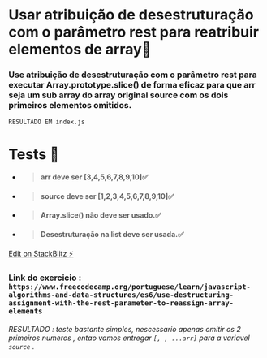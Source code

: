 # Usar atribuição de desestruturação com o parâmetro rest para reatribuir elementos de array🏴

### Use atribuição de desestruturação com o parâmetro rest para executar Array.prototype.slice() de forma eficaz para que arr seja um sub array do array original source com os dois primeiros elementos omitidos.

`RESULTADO EM index.js`

# Tests 🏴

- > #### arr deve ser [3,4,5,6,7,8,9,10]✅
- > #### source deve ser [1,2,3,4,5,6,7,8,9,10]✅
- > #### Array.slice() não deve ser usado.✅
- > #### Desestruturação na list deve ser usada.✅

[Edit on StackBlitz ⚡️](https://stackblitz.com/edit/js-mqvbon)

### Link do exercicio : `https://www.freecodecamp.org/portuguese/learn/javascript-algorithms-and-data-structures/es6/use-destructuring-assignment-with-the-rest-parameter-to-reassign-array-elements `

###### _RESULTADO_ : teste bastante simples, nescessario apenas omitir os 2 primeiros numeros , entao vamos entregar `[, , ...arr]` para a variavel `source` .

